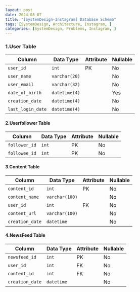```yaml
---
layout: post
date: 2024-08-07
title: "[SystemDesign-Instagram] Database Schema"
tags: [SystemDesign, Architecture, Instagram, ]
categories: [SystemDesign, Problems, Instagram, ]
---
```



### 1.User Table


| Column            | Data Type     | Attribute | Nullable |
| ----------------- | ------------- | --------- | -------- |
| `user_id`         | `int`         | PK        | No       |
| `user_name`       | `varchar(20)` |           | No       |
| `user_email`      | `varchar(32)` |           | No       |
| `date_of_birth`   | `datetime(4)` |           | Yes      |
| `creation_date`   | `datetime(4)` |           | No       |
| `last_login_date` | `datetime(4)` |           | No       |


#### 2.Userfollower Table


| Column        | Data Type | Attribute | Nullable |
| ------------- | --------- | --------- | -------- |
| `follower_id` | `int`     | PK        | No       |
| `followee_id` | `int`     | PK        | No       |


#### 3.Content Table


| Column          | Data Type      | Attribute | Nullable |
| --------------- | -------------- | --------- | -------- |
| `content_id`    | `int`          | PK        | No       |
| `content_name`  | `varchar(100)` |           | No       |
| `user_id`       | `int`          | FK        | No       |
| `content_url`   | `varchar(100)` |           | No       |
| `creation_date` | `datetime`     |           | No       |


#### 4.NewsFeed Table


| Column          | Data Type  | Attribute | Nullable |
| --------------- | ---------- | --------- | -------- |
| `newsfeed_id`   | `int`      | PK        | No       |
| `user_id`       | `int`      | FK        | No       |
| `content_id`    | `int`      | FK        | No       |
| `creation_date` | `datetime` |           | No       |

